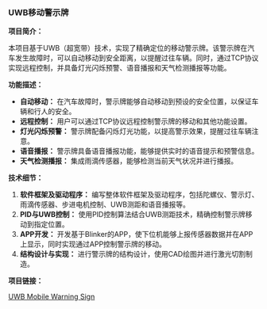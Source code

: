 ### UWB移动警示牌

**项目简介：**

本项目基于UWB（超宽带）技术，实现了精确定位的移动警示牌。该警示牌在汽车发生故障时，可以自动移动到安全距离，以提醒过往车辆。同时，通过TCP协议实现远程控制，并具备灯光闪烁预警、语音播报和天气检测播报等功能。

**功能描述：**

- **自动移动：** 在汽车故障时，警示牌能够自动移动到预设的安全位置，以保证车辆和行人的安全。
- **远程控制：** 用户可以通过TCP协议远程控制警示牌的移动和其他功能设置。
- **灯光闪烁预警：** 警示牌配备闪烁灯光功能，以提高警示效果，提醒过往车辆注意。
- **语音播报：** 警示牌具备语音播报功能，能够提供实时的语音提示和预警信息。
- **天气检测播报：** 集成雨滴传感器，能够检测当前天气状况并进行播报。

**技术细节：**

1. **软件框架及驱动程序：** 编写整体软件框架及驱动程序，包括陀螺仪、警示灯、雨滴传感器、步进电机控制、UWB测距和语音播报等。
2. **PID与UWB控制：** 使用PID控制算法结合UWB测距技术，精确控制警示牌移动到指定位置。
3. **APP开发：** 开发基于Blinker的APP，使下位机能够上报传感器数据并在APP上显示，同时实现通过APP控制警示牌的移动。
4. **结构设计与实现：** 进行警示牌的结构设计，使用CAD绘图并进行激光切割制造。

**项目链接：**

[UWB Mobile Warning Sign](https://github.com/wds-dxh/Uwb-mobile-warning-sign)